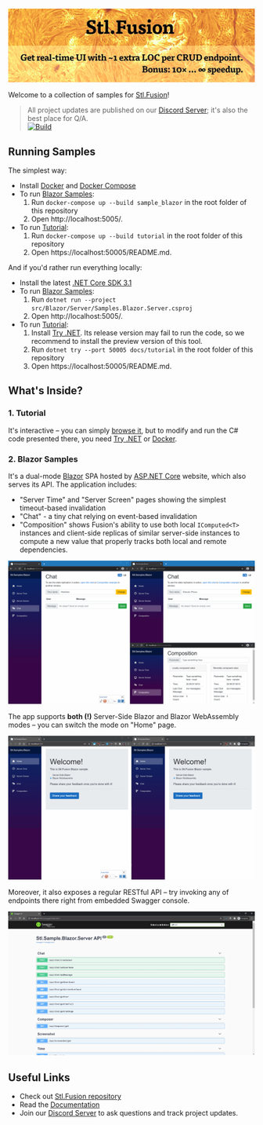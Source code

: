 ![](docs/img/Banner.jpg)

Welcome to a collection of samples for [Stl.Fusion](https://github.com/servicetitan/Stl.Fusion)!

> All project updates are published on our [Discord Server](https://discord.gg/EKEwv6d); it's also the best place for Q/A.\
> [![Build](https://github.com/servicetitan/Stl.Fusion.Samples/workflows/Build/badge.svg)](https://github.com/servicetitan/Stl.Extras/actions?query=workflow%3A%22Build%22)

## Running Samples

The simplest way:
- Install [Docker](https://docs.docker.com/get-docker/) and
  [Docker Compose](https://docs.docker.com/compose/install/)
- To run [Blazor Samples](src/Blazor):
  1. Run `docker-compose up --build sample_blazor` in the root folder of this repository
  2. Open http://localhost:5005/.
- To run [Tutorial](docs/tutorial/README.md):
  1. Run `docker-compose up --build tutorial` in the root folder of this repository
  2. Open https://localhost:50005/README.md.

And if you'd rather run everything locally:
- Install the latest [.NET Core SDK 3.1](https://dotnet.microsoft.com/download)
- To run [Blazor Samples](src/Blazor):
  1. Run `dotnet run --project src/Blazor/Server/Samples.Blazor.Server.csproj`
  2. Open http://localhost:5005/.
- To run [Tutorial](docs/tutorial/README.md):
  1. Install [Try .NET](https://github.com/dotnet/try/blob/master/DotNetTryLocal.md).
     Its release version may fail to run the code, so we recommend to install 
     the preview version of this tool.
  2. Run `dotnet try --port 50005 docs/tutorial` in the root folder of this repository
  3. Open https://localhost:50005/README.md.

## What's Inside?

### 1. Tutorial

It's interactive &ndash; you can simply [browse it](docs/tutorial/README.md), but to
modify and run the C# code presented there, you need
[Try .NET](https://github.com/dotnet/try/blob/master/DotNetTryLocal.md)
or [Docker](https://www.docker.com/).

### 2. Blazor Samples

It's a dual-mode [Blazor](https://docs.microsoft.com/en-us/aspnet/core/blazor/hosting-models?view=aspnetcore-3.1) SPA hosted by
[ASP.NET Core](https://dotnet.microsoft.com/apps/aspnet) website,
which also serves its API. The application includes:
* "Server Time" and "Server Screen" pages showing the simplest timeout-based invalidation
* "Chat" - a tiny chat relying on event-based invalidation
* "Composition" shows Fusion's ability to use both  local `IComputed<T>` instances 
  and client-side replicas of similar server-side instances to compute a new value
  that properly tracks both local and remote dependencies.

![](docs/img/Samples-Blazor.gif)

The app supports **both (!)** Server-Side Blazor and Blazor WebAssembly modes &ndash;
you can switch the mode on "Home" page.

![](docs/img/Samples-Blazor-DualMode.gif)

Moreover, it also exposes a regular RESTful API &ndash;
try invoking any of endpoints there right from embedded Swagger console.

![](docs/img/SwaggerDoc.jpg)

## Useful Links

* Check out [Stl.Fusion repository](https://github.com/servicetitan/Stl.Fusion) 
* Read the [Documentation](https://github.com/servicetitan/Stl.Fusion/blob/master/docs/README.md)
* Join our [Discord Server](https://discord.gg/EKEwv6d) to ask questions and track project updates.
